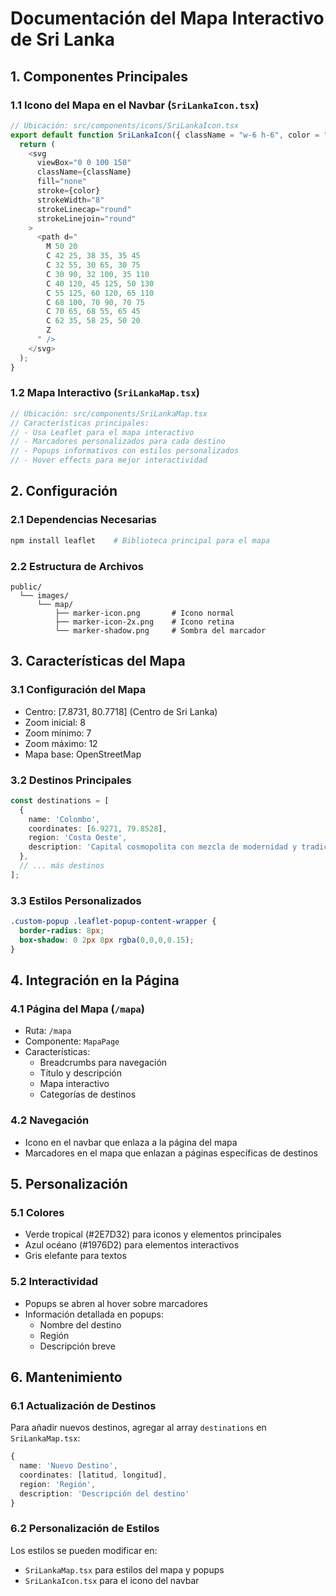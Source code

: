 # Documentación del Mapa Interactivo de Sri Lanka

## 1. Componentes Principales

### 1.1 Icono del Mapa en el Navbar (`SriLankaIcon.tsx`)
```typescript
// Ubicación: src/components/icons/SriLankaIcon.tsx
export default function SriLankaIcon({ className = "w-6 h-6", color = "#2E7D32" }: SriLankaIconProps) {
  return (
    <svg
      viewBox="0 0 100 150"
      className={className}
      fill="none"
      stroke={color}
      strokeWidth="8"
      strokeLinecap="round"
      strokeLinejoin="round"
    >
      <path d="
        M 50 20
        C 42 25, 38 35, 35 45
        C 32 55, 30 65, 30 75
        C 30 90, 32 100, 35 110
        C 40 120, 45 125, 50 130
        C 55 125, 60 120, 65 110
        C 68 100, 70 90, 70 75
        C 70 65, 68 55, 65 45
        C 62 35, 58 25, 50 20
        Z
      " />
    </svg>
  );
}
```

### 1.2 Mapa Interactivo (`SriLankaMap.tsx`)
```typescript
// Ubicación: src/components/SriLankaMap.tsx
// Características principales:
// - Usa Leaflet para el mapa interactivo
// - Marcadores personalizados para cada destino
// - Popups informativos con estilos personalizados
// - Hover effects para mejor interactividad
```

## 2. Configuración

### 2.1 Dependencias Necesarias
```bash
npm install leaflet    # Biblioteca principal para el mapa
```

### 2.2 Estructura de Archivos
```
public/
  └── images/
      └── map/
          ├── marker-icon.png       # Icono normal
          ├── marker-icon-2x.png    # Icono retina
          └── marker-shadow.png     # Sombra del marcador
```

## 3. Características del Mapa

### 3.1 Configuración del Mapa
- Centro: [7.8731, 80.7718] (Centro de Sri Lanka)
- Zoom inicial: 8
- Zoom mínimo: 7
- Zoom máximo: 12
- Mapa base: OpenStreetMap

### 3.2 Destinos Principales
```typescript
const destinations = [
  {
    name: 'Colombo',
    coordinates: [6.9271, 79.8528],
    region: 'Costa Oeste',
    description: 'Capital cosmopolita con mezcla de modernidad y tradición'
  },
  // ... más destinos
];
```

### 3.3 Estilos Personalizados
```css
.custom-popup .leaflet-popup-content-wrapper {
  border-radius: 8px;
  box-shadow: 0 2px 8px rgba(0,0,0,0.15);
}
```

## 4. Integración en la Página

### 4.1 Página del Mapa (`/mapa`)
- Ruta: `/mapa`
- Componente: `MapaPage`
- Características:
  - Breadcrumbs para navegación
  - Título y descripción
  - Mapa interactivo
  - Categorías de destinos

### 4.2 Navegación
- Icono en el navbar que enlaza a la página del mapa
- Marcadores en el mapa que enlazan a páginas específicas de destinos

## 5. Personalización

### 5.1 Colores
- Verde tropical (#2E7D32) para iconos y elementos principales
- Azul océano (#1976D2) para elementos interactivos
- Gris elefante para textos

### 5.2 Interactividad
- Popups se abren al hover sobre marcadores
- Información detallada en popups:
  - Nombre del destino
  - Región
  - Descripción breve

## 6. Mantenimiento

### 6.1 Actualización de Destinos
Para añadir nuevos destinos, agregar al array `destinations` en `SriLankaMap.tsx`:
```typescript
{
  name: 'Nuevo Destino',
  coordinates: [latitud, longitud],
  region: 'Región',
  description: 'Descripción del destino'
}
```

### 6.2 Personalización de Estilos
Los estilos se pueden modificar en:
- `SriLankaMap.tsx` para estilos del mapa y popups
- `SriLankaIcon.tsx` para el icono del navbar 